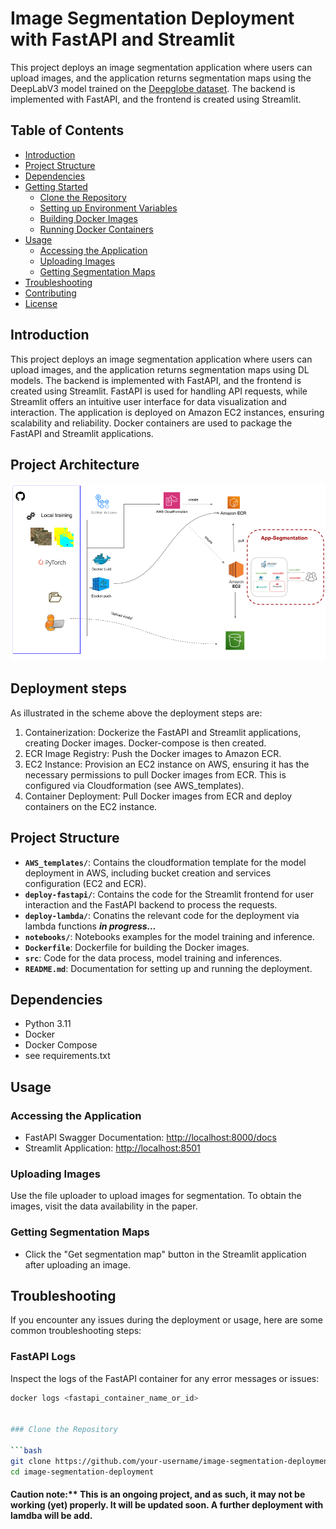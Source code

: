 # Image Segmentation Deployment with FastAPI and Streamlit

This project deploys an image segmentation application where users can upload images, and the application returns segmentation maps using the DeepLabV3 model 
trained on the [Deepglobe dataset](https://paperswithcode.com/dataset/deepglobe). 
The backend is implemented with FastAPI, and the frontend is created using Streamlit.


## Table of Contents

- [Introduction](#introduction)
- [Project Structure](#project-structure)
- [Dependencies](#dependencies)
- [Getting Started](#getting-started)
  - [Clone the Repository](#clone-the-repository)
  - [Setting up Environment Variables](#setting-up-environment-variables)
  - [Building Docker Images](#building-docker-images)
  - [Running Docker Containers](#running-docker-containers)
- [Usage](#usage)
  - [Accessing the Application](#accessing-the-application)
  - [Uploading Images](#uploading-images)
  - [Getting Segmentation Maps](#getting-segmentation-maps)
- [Troubleshooting](#troubleshooting)
- [Contributing](#contributing)
- [License](#license)

## Introduction

This project deploys an image segmentation application where users can upload images, and the application returns segmentation maps using DL models. The backend is implemented with FastAPI, and the frontend is created using Streamlit.
FastAPI is used for handling API requests, while Streamlit offers an intuitive user interface for data visualization and interaction. The application is deployed on Amazon EC2 instances, ensuring scalability and reliability.
Docker containers are used to package the FastAPI and Streamlit applications. 

## Project Architecture

![Project Architecture](images/Scheme_project_deepglobe.png)

## Deployment steps

As illustrated in the scheme above the deployment steps are:

1. Containerization: Dockerize the FastAPI and Streamlit applications, creating Docker images. Docker-compose is then created.
2. ECR Image Registry: Push the Docker images to Amazon ECR.
3. EC2 Instance: Provision an EC2 instance on AWS, ensuring it has the necessary permissions to pull Docker images from ECR. This is configured via Cloudformation (see AWS_templates).
4. Container Deployment: Pull Docker images from ECR and deploy containers on the EC2 instance.

## Project Structure

- **`AWS_templates/`**: Contains the cloudformation template for the model deployment in AWS, including bucket creation and services configuration (EC2 and ECR).
- **`deploy-fastapi/`**: Contains the code for the Streamlit frontend for user interaction and the FastAPI backend to process the requests. 
- **`deploy-lambda/`**: Conatins the relevant code for the deployment via lambda functions ***in progress...***
- **`notebooks/`**: Notebooks examples for the model training and inference.
- **`Dockerfile`**: Dockerfile for building the Docker images.
- **`src`**: Code for the data process, model training and inferences.
- **`README.md`**: Documentation for setting up and running the deployment.

## Dependencies

- Python 3.11
- Docker
- Docker Compose
- see requirements.txt

## Usage

### Accessing the Application

- FastAPI Swagger Documentation: [http://localhost:8000/docs](http://localhost:8000/docs)
- Streamlit Application: [http://localhost:8501](http://localhost:8501)

### Uploading Images

Use the file uploader to upload images for segmentation. To obtain the images, visit the data availability in the paper.

### Getting Segmentation Maps

- Click the "Get segmentation map" button in the Streamlit application after uploading an image.

## Troubleshooting

If you encounter any issues during the deployment or usage, here are some common troubleshooting steps:

### FastAPI Logs

Inspect the logs of the FastAPI container for any error messages or issues:

```bash
docker logs <fastapi_container_name_or_id>


### Clone the Repository

```bash
git clone https://github.com/your-username/image-segmentation-deployment.git
cd image-segmentation-deployment
```


#### Caution note:** This is an ongoing project, and as such, it may not be working (yet) properly. It will be updated soon. A further deployment with lamdba will be add.
